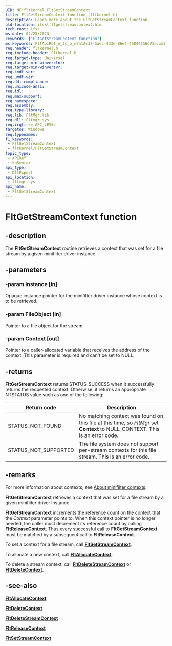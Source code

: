 ```yaml
---
UID: NF:fltkernel.FltGetStreamContext
title: FltGetStreamContext function (fltkernel.h)
description: Learn more about the FltGetStreamContext function.
old-location: ifsk\fltgetstreamcontext.htm
tech.root: ifsk
ms.date: 04/25/2023
keywords: ["FltGetStreamContext function"]
ms.keywords: FltApiRef_e_to_o_e7a12c32-5aec-433e-86e4-46844f56e75a.xml, FltGetStreamContext, FltGetStreamContext routine [Installable File System Drivers], fltkernel/FltGetStreamContext, ifsk.fltgetstreamcontext
req.header: fltkernel.h
req.include-header: Fltkernel.h
req.target-type: Universal
req.target-min-winverclnt: 
req.target-min-winversvr: 
req.kmdf-ver: 
req.umdf-ver: 
req.ddi-compliance: 
req.unicode-ansi: 
req.idl: 
req.max-support: 
req.namespace: 
req.assembly: 
req.type-library: 
req.lib: FltMgr.lib
req.dll: Fltmgr.sys
req.irql: <= APC_LEVEL
targetos: Windows
req.typenames: 
f1_keywords:
 - FltGetStreamContext
 - fltkernel/FltGetStreamContext
topic_type:
 - APIRef
 - kbSyntax
api_type:
 - DllExport
api_location:
 - fltmgr.sys
api_name:
 - FltGetStreamContext
---
```


# FltGetStreamContext function

## -description

The **FltGetStreamContext** routine retrieves a context that was set for a file stream by a given minifilter driver instance.

## -parameters

### -param Instance [in]

Opaque instance pointer for the minifilter driver instance whose context is to be retrieved.

### -param FileObject [in]

Pointer to a file object for the stream.

### -param Context [out]

Pointer to a caller-allocated variable that receives the address of the context. This parameter is required and can't be set to NULL.

## -returns

**FltGetStreamContext** returns STATUS_SUCCESS when it successfully returns the requested context. Otherwise, it returns an appropriate NTSTATUS value such as one of the following:

| Return code | Description |
| ----------- | ----------- |
| STATUS_NOT_FOUND | No matching context was found on this file at this time, so *FltMgr* set **Context** to NULL_CONTEXT. This is an error code. |
| STATUS_NOT_SUPPORTED | The file system does not support per-stream contexts for this file stream. This is an error code. |

## -remarks

For more information about contexts, see [About minifilter contexts](/windows-hardware/drivers/ifs/managing-contexts-in-a-minifilter-driver).

**FltGetStreamContext** retrieves a context that was set for a file stream by a given minifilter driver instance.

**FltGetStreamContext** increments the reference count on the context that the *Context* parameter points to. When this context pointer is no longer needed, the caller must decrement its reference count by calling [**FltReleaseContext**](nf-fltkernel-fltreleasecontext.md). Thus every successful call to **FltGetStreamContext** must be matched by a subsequent call to **FltReleaseContext**.

To set a context for a file stream, call [**FltSetStreamContext**](nf-fltkernel-fltsetstreamcontext.md).

To allocate a new context, call [**FltAllocateContext**](nf-fltkernel-fltallocatecontext.md).

To delete a stream context, call [**FltDeleteStreamContext**](nf-fltkernel-fltdeletestreamcontext.md) or [**FltDeleteContext**](nf-fltkernel-fltdeletecontext.md).

## -see-also

[**FltAllocateContext**](nf-fltkernel-fltallocatecontext.md)

[**FltDeleteContext**](nf-fltkernel-fltdeletecontext.md)

[**FltDeleteStreamContext**](nf-fltkernel-fltdeletestreamcontext.md)

[**FltReleaseContext**](nf-fltkernel-fltreleasecontext.md)

[**FltSetStreamContext**](nf-fltkernel-fltsetstreamcontext.md)
